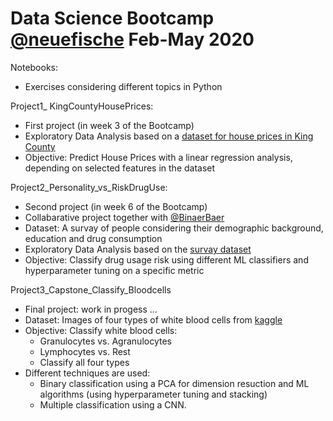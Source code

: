 # Data Science Bootcamp [@neuefische](https://www.neuefische.de/) Feb-May 2020

Notebooks: 
* Exercises considering different topics in Python

Project1_ KingCountyHousePrices:
* First project (in week 3 of the Bootcamp)
* Exploratory Data Analysis based on a [dataset for house prices in King County](Project1_KingCountyHousePrice/King_County_House_prices_dataset.csv)
* Objective: Predict House Prices with a linear regression analysis, depending on selected features in the dataset

Project2_Personality_vs_RiskDrugUse:
* Second project (in week 6 of the Bootcamp)
* Collabarative project together with [@BinaerBaer](https://github.com/BinaerBaer/)
* Dataset: A survay of people considering their demographic background, education and drug consumption
* Exploratory Data Analysis based on the [survay dataset](Project2_Personality_vs_RiskDrugUse/drug_consumption.xls)
* Objective: Classify drug usage risk using different ML classifiers and hyperparameter tuning on a specific metric  

Project3_Capstone_Classify_Bloodcells
* Final project: work in progess ...
* Dataset: Images of four types of white blood cells from [kaggle](https://www.kaggle.com/paultimothymooney/blood-cells)
* Objective: Classify white blood cells:
    * Granulocytes vs. Agranulocytes
    * Lymphocytes vs. Rest
    * Classify all four types
* Different techniques are used:
    * Binary classification using a PCA for dimension resuction and ML algorithms (using hyperparameter tuning and stacking)
    * Multiple classification using a CNN.
